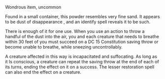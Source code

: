 
Wondrous item, uncommon 

Found in a small container, this powder resembles very fine sand. It appears to be dust of disappearance , and an identify spell reveals it to be such. 

There is enough of it for one use. When you use an action to throw a handful of the dust into the air, you and each creature that needs to breathe within 30 feet of you must succeed on a DC 15 Constitution saving throw or become unable to breathe, while sneezing uncontrollably. 

A creature affected in this way is incapacitated and suffocating. As long as it Is conscious, a creature can repeat the saving throw at the end of each of its turns, ending the effect on it on a success. The lesser restoration spell can also end the effect on a creature.